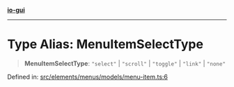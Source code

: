 [**io-gui**](../README.md)

***

# Type Alias: MenuItemSelectType

> **MenuItemSelectType**: `"select"` \| `"scroll"` \| `"toggle"` \| `"link"` \| `"none"`

Defined in: [src/elements/menus/models/menu-item.ts:6](https://github.com/io-gui/io/blob/main/src/elements/menus/models/menu-item.ts#L6)
